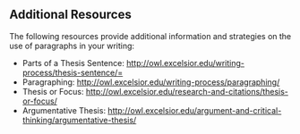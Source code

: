 ## Additional Resources

The following resources provide additional information and strategies on the use of paragraphs in your writing:

* Parts of a Thesis Sentence: http://owl.excelsior.edu/writing-process/thesis-sentence/=
* Paragraphing: http://owl.excelsior.edu/writing-process/paragraphing/
* Thesis or Focus: http://owl.excelsior.edu/research-and-citations/thesis-or-focus/
* Argumentative Thesis: http://owl.excelsior.edu/argument-and-critical-thinking/argumentative-thesis/
